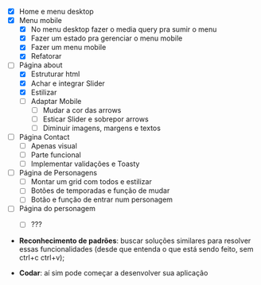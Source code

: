 - [x] Home e menu desktop
- [x] Menu mobile
  - [x] No menu desktop fazer o media query pra sumir o menu
  - [x] Fazer um estado pra gerenciar o menu mobile
  - [x] Fazer um menu mobile 
  - [x] Refatorar
- [ ] Página about
  - [x] Estruturar html
  - [x] Achar e integrar Slider
  - [x] Estilizar
  - [ ] Adaptar Mobile
    - [ ] Mudar a cor das arrows
    - [ ] Esticar Slider e sobrepor arrows
    - [ ] Diminuir imagens, margens e textos
- [ ] Página Contact
  - [ ] Apenas visual
  - [ ] Parte funcional
  - [ ] Implementar validações e Toasty
- [ ] Página de Personagens
  - [ ] Montar um grid com todos e estilizar
  - [ ] Botões de temporadas e função de mudar
  - [ ] Botão e função de entrar num personagem
- [ ] Página do personagem
  - [ ] ???


- **Reconhecimento de padrões**: buscar soluções similares para resolver essas funcionalidades (desde que entenda o que está sendo feito, sem ctrl+c ctrl+v);

- **Codar**: aí sim pode começar a desenvolver sua aplicação